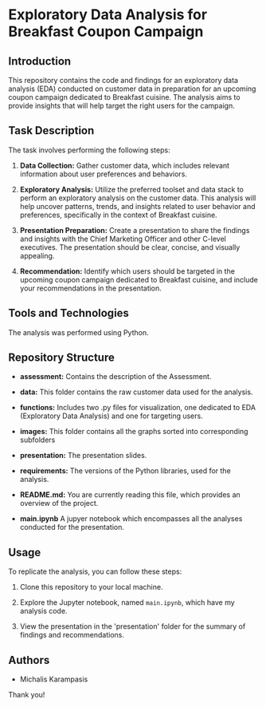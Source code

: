 # Exploratory Data Analysis for Breakfast Coupon Campaign

## Introduction
This repository contains the code and findings for an exploratory data analysis (EDA) conducted on customer data in preparation for an upcoming coupon campaign dedicated to Breakfast cuisine. The analysis aims to provide insights that will help target the right users for the campaign.

## Task Description
The task involves performing the following steps:

1. **Data Collection:** Gather customer data, which includes relevant information about user preferences and behaviors.

2. **Exploratory Analysis:** Utilize the preferred toolset and data stack to perform an exploratory analysis on the customer data. This analysis will help uncover patterns, trends, and insights related to user behavior and preferences, specifically in the context of Breakfast cuisine.

3. **Presentation Preparation:** Create a presentation to share the findings and insights with the Chief Marketing Officer and other C-level executives. The presentation should be clear, concise, and visually appealing.

4. **Recommendation:** Identify which users should be targeted in the upcoming coupon campaign dedicated to Breakfast cuisine, and include your recommendations in the presentation.

## Tools and Technologies
The analysis was performed using Python.

## Repository Structure
- **assessment:** Contains the description of the Assessment.
  
- **data:** This folder contains the raw customer data used for the analysis.

- **functions:** Includes two .py files for visualization, one dedicated to EDA (Exploratory Data Analysis) and one for targeting users.

- **images:** Τhis folder contains all the graphs sorted into corresponding subfolders

- **presentation:** The presentation slides.

- **requirements:** The versions of the Python libraries, used for the analysis.

- **README.md:** You are currently reading this file, which provides an overview of the project.

- **main.ipynb** A jupyer notebook which encompasses all the analyses conducted for the presentation.

## Usage
To replicate the analysis, you can follow these steps:

1. Clone this repository to your local machine.

2. Explore the Jupyter notebook, named `main.ipynb`, which have my analysis code.

3. View the presentation in the 'presentation' folder for the summary of findings and recommendations.

## Authors
- Michalis Karampasis

Thank you!
